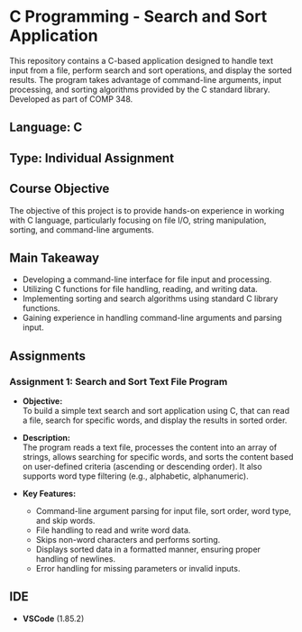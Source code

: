 # C Programming - Search and Sort Application

This repository contains a C-based application designed to handle text input from a file, perform search and sort operations, and display the sorted results. The program takes advantage of command-line arguments, input processing, and sorting algorithms provided by the C standard library. Developed as part of COMP 348.

## Language: C

## Type: Individual Assignment

## Course Objective

The objective of this project is to provide hands-on experience in working with C language, particularly focusing on file I/O, string manipulation, sorting, and command-line arguments.

## Main Takeaway

- Developing a command-line interface for file input and processing.
- Utilizing C functions for file handling, reading, and writing data.
- Implementing sorting and search algorithms using standard C library functions.
- Gaining experience in handling command-line arguments and parsing input.

## Assignments

### Assignment 1: Search and Sort Text File Program

- **Objective:**  
  To build a simple text search and sort application using C, that can read a file, search for specific words, and display the results in sorted order.

- **Description:**  
  The program reads a text file, processes the content into an array of strings, allows searching for specific words, and sorts the content based on user-defined criteria (ascending or descending order). It also supports word type filtering (e.g., alphabetic, alphanumeric).

- **Key Features:**
  - Command-line argument parsing for input file, sort order, word type, and skip words.
  - File handling to read and write word data.
  - Skips non-word characters and performs sorting.
  - Displays sorted data in a formatted manner, ensuring proper handling of newlines.
  - Error handling for missing parameters or invalid inputs.

## IDE

- **VSCode** (1.85.2)

